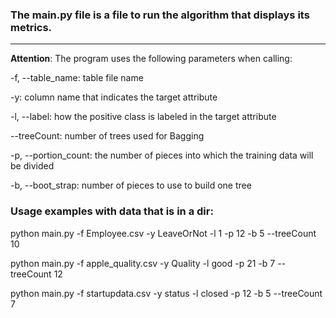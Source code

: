 ### The main.py file is a file to run the algorithm that displays its metrics.
---
**Attention**: The program uses the following parameters when calling:

-f, --table_name: table file name

-y: column name that indicates the target attribute

-l, --label: how the positive class is labeled in the target attribute

--treeCount: number of trees used for Bagging

-p, --portion_count: the number of pieces into which the training data will be divided

-b, --boot_strap: number of pieces to use to build one tree

### Usage examples with data that is in a dir:

python main.py -f Employee.csv -y LeaveOrNot -l 1 -p 12 -b 5 --treeCount 10

python main.py -f apple_quality.csv -y Quality -l good -p 21 -b 7 --treeCount 12

python main.py -f startupdata.csv -y status -l closed -p 12 -b 5 --treeCount 7
